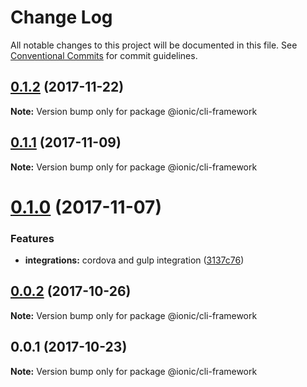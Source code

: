 # Change Log

All notable changes to this project will be documented in this file.
See [Conventional Commits](https://conventionalcommits.org) for commit guidelines.

<a name="0.1.2"></a>
## [0.1.2](https://github.com/ionic-team/ionic-cli/compare/@ionic/cli-framework@0.1.1...@ionic/cli-framework@0.1.2) (2017-11-22)




**Note:** Version bump only for package @ionic/cli-framework

<a name="0.1.1"></a>
## [0.1.1](https://github.com/ionic-team/ionic-cli/compare/@ionic/cli-framework@0.1.0...@ionic/cli-framework@0.1.1) (2017-11-09)




**Note:** Version bump only for package @ionic/cli-framework

<a name="0.1.0"></a>
# [0.1.0](https://github.com/ionic-team/ionic-cli/compare/@ionic/cli-framework@0.0.2...@ionic/cli-framework@0.1.0) (2017-11-07)


### Features

* **integrations:** cordova and gulp integration ([3137c76](https://github.com/ionic-team/ionic-cli/commit/3137c76))




<a name="0.0.2"></a>
## [0.0.2](https://github.com/ionic-team/ionic-cli/compare/@ionic/cli-framework@0.0.1...@ionic/cli-framework@0.0.2) (2017-10-26)




**Note:** Version bump only for package @ionic/cli-framework

<a name="0.0.1"></a>
## 0.0.1 (2017-10-23)




**Note:** Version bump only for package @ionic/cli-framework
